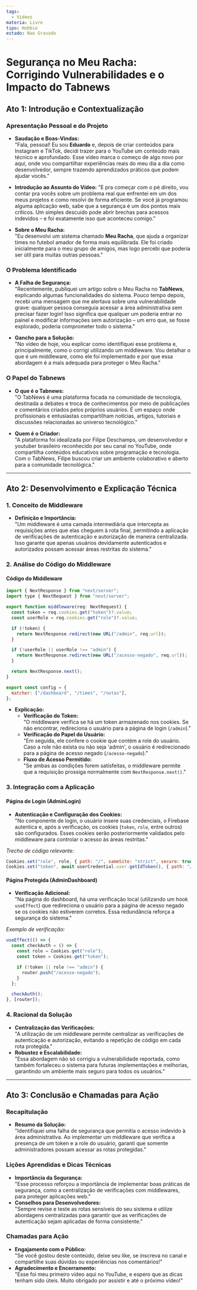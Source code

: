 ```yaml
---
tags:
  - Videos
materia: Livre
tipo: Hobbie
estado: Nao Gravado
---
```

# Segurança no Meu Racha: Corrigindo Vulnerabilidades e o Impacto do Tabnews

## Ato 1: Introdução e Contextualização

### Apresentação Pessoal e do Projeto
- **Saudação e Boas-Vindas:**  
  "Fala, pessoal! Eu sou **Eduardo** e, depois de criar conteúdos para Instagram e TikTok, decidi trazer para o YouTube um conteúdo mais técnico e aprofundado. Esse vídeo marca o começo de algo novo por aqui, onde vou compartilhar experiências reais do meu dia a dia como desenvolvedor, sempre trazendo aprendizados práticos que podem ajudar vocês."

- **Introdução ao Assunto do Vídeo:**
  "E pra começar com o pé direito, vou contar pra vocês sobre um problema real que enfrentei em um dos meus projetos e como resolvi de forma eficiente. Se você já programou alguma aplicação web, sabe que a segurança é um dos pontos mais críticos. Um simples descuido pode abrir brechas para acessos indevidos – e foi exatamente isso que aconteceu comigo."

- **Sobre o Meu Racha:**  
  "Eu desenvolvi um sistema chamado **Meu Racha**, que ajuda a organizar times no futebol amador de forma mais equilibrada. Ele foi criado inicialmente para o meu grupo de amigos, mas logo percebi que poderia ser útil para muitas outras pessoas."

### O Problema Identificado
- **A Falha de Segurança:**  
  "Recentemente, publiquei um artigo sobre o Meu Racha no **TabNews**, explicando algumas funcionalidades do sistema. Pouco tempo depois, recebi uma mensagem que me alertava sobre uma vulnerabilidade grave: qualquer pessoa conseguia acessar a área administrativa sem precisar fazer login! Isso significa que qualquer um poderia entrar no painel e modificar informações sem autorização – um erro que, se fosse explorado, poderia comprometer todo o sistema."

- **Gancho para a Solução:**  
  "No vídeo de hoje, vou explicar como identifiquei esse problema e, principalmente, como o corrigi utilizando um middleware. Vou detalhar o que é um middleware, como ele foi implementado e por que essa abordagem é a mais adequada para proteger o Meu Racha."

### O Papel do Tabnews
- **O que é o Tabnews:**  
  "O TabNews é uma plataforma focada na comunidade de tecnologia, destinada a debates e troca de conhecimentos por meio de publicações e comentários criados pelos próprios usuários. É um espaço onde profissionais e entusiastas compartilham notícias, artigos, tutoriais e discussões relacionadas ao universo tecnológico."

- **Quem é o Criador:**  
  "A plataforma foi idealizada por Filipe Deschamps, um desenvolvedor e youtuber brasileiro reconhecido por seu canal no YouTube, onde compartilha conteúdos educativos sobre programação e tecnologia. Com o TabNews, Filipe buscou criar um ambiente colaborativo e aberto para a comunidade tecnológica."

---

## Ato 2: Desenvolvimento e Explicação Técnica

### 1. Conceito de Middleware
- **Definição e Importância:**  
  "Um middleware é uma camada intermediária que intercepta as requisições antes que elas cheguem à rota final, permitindo a aplicação de verificações de autenticação e autorização de maneira centralizada. Isso garante que apenas usuários devidamente autenticados e autorizados possam acessar áreas restritas do sistema."

### 2. Análise do Código do Middleware

#### Código do Middleware
```js
import { NextResponse } from "next/server";
import type { NextRequest } from "next/server";

export function middleware(req: NextRequest) {
  const token = req.cookies.get("token")?.value;
  const userRole = req.cookies.get("role")?.value;

  if (!token) {
    return NextResponse.redirect(new URL("/admin", req.url));
  }

  if (!userRole || userRole !== "admin") {
    return NextResponse.redirect(new URL("/acesso-negado", req.url));
  }

  return NextResponse.next();
}

export const config = {
  matcher: ["/dashboard", "/times", "/notas"],
};
```

- **Explicação:**  
  - **Verificação do Token:**  
    "O middleware verifica se há um token armazenado nos cookies. Se não encontrar, redireciona o usuário para a página de login (`/admin`)."
  - **Verificação do Papel do Usuário:**  
    "Em seguida, ele confere o cookie que contém a role do usuário. Caso a role não exista ou não seja 'admin', o usuário é redirecionado para a página de acesso negado (`/acesso-negado`)."
  - **Fluxo de Acesso Permitido:**  
    "Se ambas as condições forem satisfeitas, o middleware permite que a requisição prossiga normalmente com `NextResponse.next()`."

### 3. Integração com a Aplicação

#### Página de Login (AdminLogin)
- **Autenticação e Configuração dos Cookies:**  
  "No componente de login, o usuário insere suas credenciais, o Firebase autentica e, após a verificação, os cookies (`token`, `role`, entre outros) são configurados. Esses cookies serão posteriormente validados pelo middleware para controlar o acesso às áreas restritas."
  
*Trecho de código relevante:*
```js
Cookies.set("role", role, { path: "/", sameSite: "strict", secure: true });
Cookies.set("token", await userCredential.user.getIdToken(), { path: "/", sameSite: "strict", secure: true });
```

#### Página Protegida (AdminDashboard)
- **Verificação Adicional:**  
  "Na página do dashboard, há uma verificação local (utilizando um hook `useEffect`) que redireciona o usuário para a página de acesso negado se os cookies não estiverem corretos. Essa redundância reforça a segurança do sistema."

*Exemplo de verificação:*
```js
useEffect(() => {
  const checkAuth = () => {
    const role = Cookies.get("role");
    const token = Cookies.get("token");

    if (!token || role !== "admin") {
      router.push("/acesso-negado");
    }
  };

  checkAuth();
}, [router]);
```

### 4. Racional da Solução
- **Centralização das Verificações:**  
  "A utilização de um middleware permite centralizar as verificações de autenticação e autorização, evitando a repetição de código em cada rota protegida."
- **Robustez e Escalabilidade:**  
  "Essa abordagem não só corrigiu a vulnerabilidade reportada, como também fortaleceu o sistema para futuras implementações e melhorias, garantindo um ambiente mais seguro para todos os usuários."

---

## Ato 3: Conclusão e Chamadas para Ação

### Recapitulação
- **Resumo da Solução:**  
  "Identifiquei uma falha de segurança que permitia o acesso indevido à área administrativa. Ao implementar um middleware que verifica a presença de um token e a role do usuário, garanti que somente administradores possam acessar as rotas protegidas."

### Lições Aprendidas e Dicas Técnicas
- **Importância da Segurança:**  
  "Esse processo reforçou a importância de implementar boas práticas de segurança, como a centralização de verificações com middlewares, para proteger aplicações web."
- **Conselhos para Desenvolvedores:**  
  "Sempre revise e teste as rotas sensíveis do seu sistema e utilize abordagens centralizadas para garantir que as verificações de autenticação sejam aplicadas de forma consistente."

### Chamadas para Ação
- **Engajamento com o Público:**  
  "Se você gostou deste conteúdo, deixe seu like, se inscreva no canal e compartilhe suas dúvidas ou experiências nos comentários!"
- **Agradecimento e Encerramento:**  
  "Esse foi meu primeiro vídeo aqui no YouTube, e espero que as dicas tenham sido úteis. Muito obrigado por assistir e até o próximo vídeo!"
